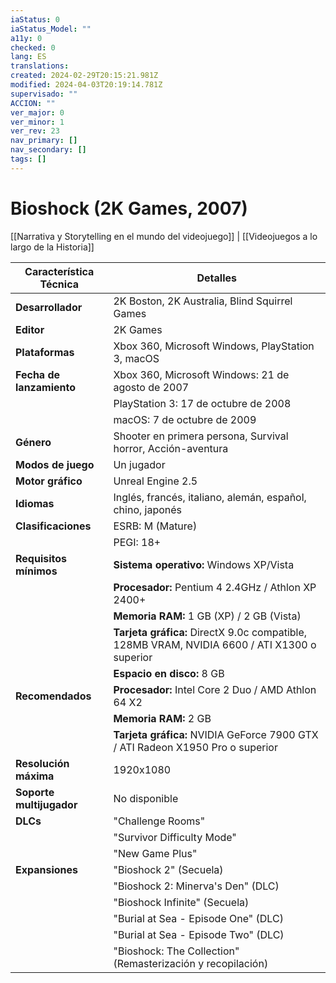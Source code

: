 ```yaml
---
iaStatus: 0
iaStatus_Model: ""
a11y: 0
checked: 0
lang: ES
translations: 
created: 2024-02-29T20:15:21.981Z
modified: 2024-04-03T20:19:14.781Z
supervisado: ""
ACCION: ""
ver_major: 0
ver_minor: 1
ver_rev: 23
nav_primary: []
nav_secondary: []
tags: []
---
```

# Bioshock (2K Games, 2007)

[[Narrativa y Storytelling en el mundo del videojuego]] | [[Videojuegos a lo largo de la Historia]]

| Característica Técnica       | Detalles                                                                                       |
|-------------------------------|------------------------------------------------------------------------------------------------|
| **Desarrollador**             | 2K Boston, 2K Australia, Blind Squirrel Games                                                   |
| **Editor**                    | 2K Games                                                                                       |
| **Plataformas**               | Xbox 360, Microsoft Windows, PlayStation 3, macOS                                                |
| **Fecha de lanzamiento**      | Xbox 360, Microsoft Windows: 21 de agosto de 2007                                                |
|                               | PlayStation 3: 17 de octubre de 2008                                                            |
|                               | macOS: 7 de octubre de 2009                                                                    |
| **Género**                    | Shooter en primera persona, Survival horror, Acción-aventura                                    |
| **Modos de juego**            | Un jugador                                                                                    |
| **Motor gráfico**             | Unreal Engine 2.5                                                                              |
| **Idiomas**                   | Inglés, francés, italiano, alemán, español, chino, japonés                                      |
| **Clasificaciones**           | ESRB: M (Mature)                                                                              |
|                               | PEGI: 18+                                                                                     |
| **Requisitos mínimos**        | **Sistema operativo:** Windows XP/Vista                                                         |
|                               | **Procesador:** Pentium 4 2.4GHz / Athlon XP 2400+                                               |
|                               | **Memoria RAM:** 1 GB (XP) / 2 GB (Vista)                                                       |
|                               | **Tarjeta gráfica:** DirectX 9.0c compatible, 128MB VRAM, NVIDIA 6600 / ATI X1300 o superior   |
|                               | **Espacio en disco:** 8 GB                                                                     |
| **Recomendados**              | **Procesador:** Intel Core 2 Duo / AMD Athlon 64 X2                                             |
|                               | **Memoria RAM:** 2 GB                                                                           |
|                               | **Tarjeta gráfica:** NVIDIA GeForce 7900 GTX / ATI Radeon X1950 Pro o superior                  |
| **Resolución máxima**         | 1920x1080                                                                                      |
| **Soporte multijugador**      | No disponible                                                                                 |
| **DLCs**                      | "Challenge Rooms"                                                                              |
|                               | "Survivor Difficulty Mode"                                                                     |
|                               | "New Game Plus"                                                                                |
| **Expansiones**               | "Bioshock 2" (Secuela)                                                                        |
|                               | "Bioshock 2: Minerva's Den" (DLC)                                                             |
|                               | "Bioshock Infinite" (Secuela)                                                                 |
|                               | "Burial at Sea - Episode One" (DLC)                                                            |
|                               | "Burial at Sea - Episode Two" (DLC)                                                            |
|                               | "Bioshock: The Collection" (Remasterización y recopilación)                                     |
